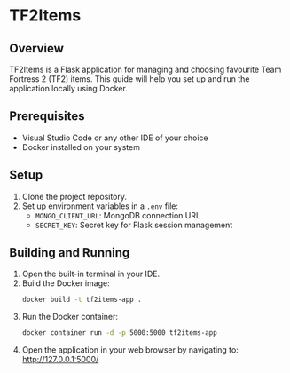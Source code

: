 # TF2Items

## Overview

TF2Items is a Flask application for managing and choosing favourite Team Fortress 2 (TF2) items. 
This guide will help you set up and run the application locally using Docker.

## Prerequisites

- Visual Studio Code or any other IDE of your choice
- Docker installed on your system

## Setup

1. Clone the project repository.
2. Set up environment variables in a `.env` file:
   - `MONGO_CLIENT_URL`: MongoDB connection URL
   - `SECRET_KEY`: Secret key for Flask session management

## Building and Running

1. Open the built-in terminal in your IDE.
2. Build the Docker image:
   ```bash
   docker build -t tf2items-app .
3. Run the Docker container:
    ```bash
    docker container run -d -p 5000:5000 tf2items-app
4. Open the application in your web browser by navigating to: http://127.0.0.1:5000/